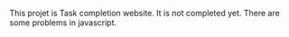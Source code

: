 This projet is Task completion website. It is not completed yet. There are some problems in javascript. 
